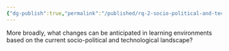 ```yaml
---
{"dg-publish":true,"permalink":"/published/rq-2-socio-political-and-tech-changing-learning/","noteIcon":""}
---
```


More broadly, what changes can be anticipated in learning environments based on the current socio-political and technological landscape? 